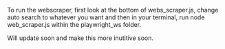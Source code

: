 To run the webscraper, first look at the bottom of webs_scraper.js, change auto search to whatever you want and then in your terminal, run node web_scraper.js within the
playwright_ws folder.

Will update soon and make this more inutitive soon.

